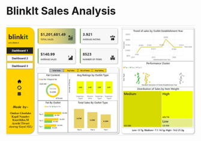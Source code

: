 <h1>BlinkIt Sales Analysis</h1>
<img src='https://github.com/deafult0user/Infosys-Springboard/blob/39cb79fa7f0648f9555a45471574ca449fa31d8b/Blinkit%20Sales%20Analysis/Dashboards/Blinkit1.jpg'/>
